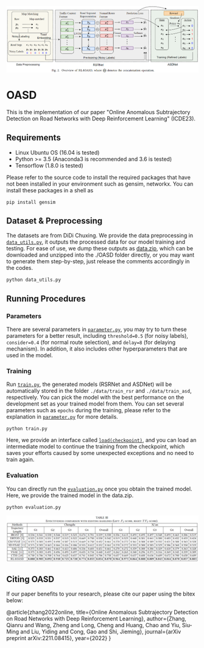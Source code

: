 ![Framework](./picture/framework_icde.png)

# OASD

This is the implementation of our paper "Online Anomalous Subtrajectory Detection on Road Networks with Deep Reinforcement Learning" (ICDE23).

## Requirements

* Linux Ubuntu OS (16.04 is tested)
* Python >= 3.5 (Anaconda3 is recommended and 3.6 is tested)
* Tensorflow (1.8.0 is tested)

Please refer to the source code to install the required packages that have not been installed in your environment such as gensim, networkx. You can install these packages in a shell as

```
pip install gensim
```

## Dataset & Preprocessing

The datasets are from DiDi Chuxing. We provide the data preprocessing in [`data_utils.py`](./data_utils.py), it outputs the processed data for our model training and testing. For ease of use, we dump these outputs as [data.zip](https://drive.google.com/file/d/1JAs6tmGGxQqqYB_gXDcBcw9xNEd9CYLx/view?usp=sharing), which can be downloaded and unzipped into the ./OASD folder directly, or you may want to generate them step-by-step, just release the comments accordingly in the codes.

```
python data_utils.py
```

## Running Procedures

### Parameters

There are several parameters in [`parameter.py`](./parameter.py), you may try to turn these parameters for a better result, 
including `threshold=0.5` (for noisy labels), `consider=0.4` (for normal route selection), and `delay=8` (for delaying mechanism). In addition, it also includes other hyperparameters that are used in the model.

### Training

Run [`train.py`](./train.py), the generated models (RSRNet and ASDNet) will be automatically stored in the folder `./data/train_rsr` and `./data/train_asd`, respectively. 
You can pick the model with the best performance on the development set as your trained model from them.
You can set several parameters such as `epochs` during the training, please refer to the explanation in [`parameter.py`](./parameter.py) for more details.

```
python train.py
```
Here, we provide an interface called [`load(checkpoint)`](./train.py), and you can load an intermediate model to continue the training from the checkpoint, 
which saves your efforts caused by some unexpected exceptions and no need to train again.

### Evaluation

You can directly run the [`evaluation.py`](./evaluation.py) once you obtain the trained model. Here, we provide the trained model in the data.zip.

```
python evaluation.py
```

![Prediction Results](./picture/result_icde.png)

## Citing OASD

If our paper benefits to your research, please cite our paper using the bitex below:

  @article{zhang2022online,
  title={Online Anomalous Subtrajectory Detection on Road Networks with Deep Reinforcement Learning},
  author={Zhang, Qianru and Wang, Zheng and Long, Cheng and Huang, Chao and Yiu, Siu-Ming and Liu, Yiding and Cong, Gao and Shi, Jieming},
  journal={arXiv preprint arXiv:2211.08415},
  year={2022}
}


